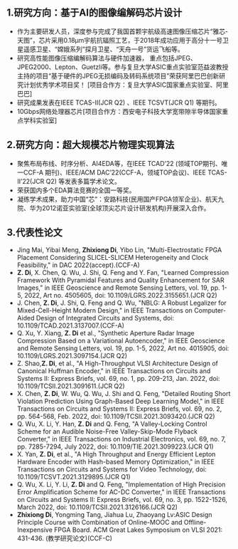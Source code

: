 1.研究方向：基于AI的图像编解码芯片设计
---
- 作为主要研发人员，深度参与完成了我国首颗宇航级高速图像压缩芯片“雅芯-天图”，芯片采用0.18μm宇航抗辐照工艺，于2018年成功应用于高分十一号卫星遥感卫星、“嫦娥系列”探月卫星、“天舟一号”货运飞船等。
- 研究高性能图像压缩编解码算法与硬件加速器， 重点包括JPEG、JPEG2000、Lepton、Guetzli等。参与复旦大学ASIC重点实验室范益波教授主持的项目“基于硬件的JPEG无损编码及转码系统项目”荣获阿里巴巴创新研究计划优秀学术项目奖！ [项目合作方：复旦大学ASIC国家重点实验室、阿里巴巴]  
- 研究成果发表在IEEE TCAS-Ⅱ(JCR Q2) 、IEEE TCSVT(JCR Q1) 等期刊。  
- 10Gbps网络处理器芯片[项目合作方：西安电子科技大学宽带隙半导体国家重点学科实验室]  

2.研究方向：超大规模芯片物理实现算法
---
- 聚焦布局布线、时序分析、AI4EDA等，在IEEE TCAD’22 (领域TOP期刊、唯一CCF-A 期刊)、IEEE/ACM DAC’22(CCF-A，领域TOP会议)、IEEE TCAS-Ⅱ’22(JCR Q2) 等发表多篇学术论文。  
- 荣获国内多个EDA算法竞赛的全国一等奖。  
- 凝练学术成果，助力中国“芯”：安路科技(民用国产FPGA领军企业)、航天九院、华为2012诺亚实验室(全球顶尖芯片设计研发机构)开展深入合作。  

3.代表性论文
---
- Jing Mai, Yibai Meng, **Zhixiong Di**, Yibo Lin, "Multi-Electrostatic FPGA Placement Considering SLICEL-SLICEM Heterogeneity and Clock Feasibility," in DAC 2022(accept).(CCF-A)
- **Z. Di**, X. Chen, Q. Wu, J. Shi, Q. Feng and Y. Fan, "Learned Compression Framework With Pyramidal Features and Quality Enhancement for SAR Images," in IEEE Geoscience and Remote Sensing Letters, vol. 19, pp. 1-5, 2022, Art no. 4505605, doi: 10.1109/LGRS.2022.3155651.(JCR Q2)
- J. Chen, **Z. Di**, J. Shi, Q. Feng and Q. Wu, "NBLG: A Robust Legalizer for Mixed-Cell-Height Modern Design," in IEEE Transactions on Computer-Aided Design of Integrated Circuits and Systems, doi: 10.1109/TCAD.2021.3137007.(CCF-A)
- Q. Xu, Y. Xiang, **Z. Di** et al., "Synthetic Aperture Radar Image Compression Based on a Variational Autoencoder," in IEEE Geoscience and Remote Sensing Letters, vol. 19, pp. 1-5, 2022, Art no. 4015905, doi: 10.1109/LGRS.2021.3097154.(JCR Q2)
- Z. Shao,**Z. Di**, et al., "A High-Throughput VLSI Architecture Design of Canonical Huffman Encoder," in IEEE Transactions on Circuits and Systems II: Express Briefs, vol. 69, no. 1, pp. 209-213, Jan. 2022, doi: 10.1109/TCSII.2021.3091611.(JCR Q2)
- X. Chen, **Z. Di**, W. Wu, Q. Wu, J. Shi and Q. Feng, "Detailed Routing Short Violation Prediction Using Graph-Based Deep Learning Model," in IEEE Transactions on Circuits and Systems II: Express Briefs, vol. 69, no. 2, pp. 564-568, Feb. 2022, doi: 10.1109/TCSII.2021.3093420.(JCR Q2)
- Q. Wu, X. Li, Y. Han, **Z. Di** and Q. Feng, "A Valley-Locking Control Scheme for an Audible Noise-Free Valley-Skip-Mode Flyback Converter," in IEEE Transactions on Industrial Electronics, vol. 69, no. 7, pp. 7285-7294, July 2022, doi: 10.1109/TIE.2021.3099223.(JCR Q1)
- X. Yan, **Z. Di**,  et al., "A High Throughput and Energy Efficient Lepton Hardware Encoder with Hash-based Memory Optimization," in IEEE Transactions on Circuits and Systems for Video Technology, doi: 10.1109/TCSVT.2021.3129895.(JCR Q1)
- Q. Wu, X. Li, Y. Li, **Z. Di** and Q. Feng, "Implementation of High Precision Error Amplification Scheme for AC-DC Converter," in IEEE Transactions on Circuits and Systems II: Express Briefs, vol. 69, no. 3, pp. 1522-1526, March 2022, doi: 10.1109/TCSII.2021.3126166.(JCR Q2)
- **Zhixiong Di**, Yongming Tang, Jiahua Lu, Zhaoyang Lv:ASIC Design Principle Course with Combination of Online-MOOC and Offline-Inexpensive FPGA Board. ACM Great Lakes Symposium on VLSI 2021: 431-436. (教学研究论文)(CCF-C)

